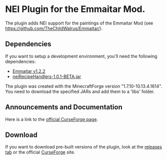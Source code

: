 # NEI Plugin for the Emmaitar Mod.
The plugin adds NEI support for the paintings of the Emmaitar Mod (see https://github.com/TheChildWalrus/Emmaitar/).
## Dependencies
If you want to setup a development environment, you'll need the following dependencies:
- [Emmaitar v1.2.2](https://github.com/TheChildWalrus/Emmaitar/raw/8917887deb642bf6b3b7117cc7cdc0c4a63dc999/Emmaitar-1.2.2.jar)
- [neiRecipeHandlers-1.0.1-BETA.jar](https://github.com/CraftedMods/nei-recipe-handlers/releases)

The plugin was created with the MinecraftForge version "1.7.10-10.13.4.1614".  
You need to download the specified JARs and add them to a 'libs' folder.
## Announcements and Documentation
Here is a link to the [official CurseForge page](https://www.curseforge.com/minecraft/mc-mods/nei-emmaitar).
## Download
If you want to download pre-built versions of the plugin, look at the [releases tab](https://github.com/CraftedMods/nei-emmaitar/releases) or the official [CurseForge](https://www.curseforge.com/minecraft/mc-mods/nei-emmaitar/files) site.
